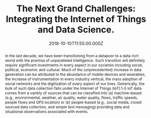 ---
title: "The Next Grand Challenges: Integrating the Internet of Things and Data
  Science."
publication_types:
  - "2"
authors:
  - R. Ranjan
  - O. Rana
  - S. Nepal
  - M. Yousif
  - P. James
  - Z. Wen
  - S. Barr
  - P. Watson
  - P. P. Jayaraman
  - D. Georgakopoulos
  - M.Villari
  - M. Fazio
  - S. Garg
  - R. Buyya
  - L. Wang
  - A. Y. Zomaya and S. Dustdar
publication_short: IEEE Cloud Computing magazine, 2018. (SCI-IF = 4.393)
abstract: >-
  In the last decade, we have been transitioning from a datapoor to a data-rich
  world with the promise of unparalleled intelligence. Such transition will
  definitely require significant investments in every aspect in our societies
  including social, political, economic and cultural. Much of the
  (unprecedented) increase in data generation can be attributed

  to the abundance of mobile devices and wearables, the

  increase of instrumentation in every industry vertical, the

  mass adoption of social networks and the digitization of

  every aspect of our lives. Generically, the bulk of such

  data collection falls under the Internet of Things (IoT).1–5

  IoT data comes from a variety of sources that can be classified into (a) machine-based (e.g., environmental, weather, air quality, water quality, flows, traffic speeds, people

  flows and GPS location) or (b) people-based (e.g., social

  media, crowd sourced data collection, and simple text

  messaging) providing data and situational observations

  associated with events.
draft: false
featured: false
tags:
  - 期刊
slides: null
url_pdf: https://rranjans.files.wordpress.com/2018/06/08383659.pdf
image:
  caption: ""
  focal_point: ""
  preview_only: false
summary: ""
url_dataset: ""
url_project: ""
url_source: ""
url_video: ""
author_notes: []
doi: ""
publication: IEEE Cloud Computing magazine, 2018. (SCI-IF = 4.393)
projects: []
date: 2018-10-10T11:55:00.000Z
url_slides: ""
publishDate: 2017-01-01T00:00:00.000Z
url_poster: ""
url_code: ""
---